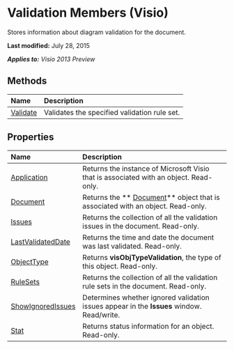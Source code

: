 
# Validation Members (Visio)
Stores information about diagram validation for the document.

 **Last modified:** July 28, 2015

 _**Applies to:** Visio 2013 Preview_

## Methods



|**Name**|**Description**|
|:-----|:-----|
| [Validate](9e8b8bcd-674e-c7ac-543c-027ed02519cd.md)|Validates the specified validation rule set.|

## Properties



|**Name**|**Description**|
|:-----|:-----|
| [Application](42d03033-f09c-09f0-1458-0cf4afa546b3.md)|Returns the instance of Microsoft Visio that is associated with an object. Read-only.|
| [Document](606f61ee-5096-782a-cb46-8314c5d2245e.md)|Returns the  ** [Document](21640062-13a2-a2b2-7c61-7e707671207c.md)** object that is associated with an object. Read-only.|
| [Issues](a6d79208-9e94-733a-8432-1cd9784e8dc2.md)|Returns the collection of all the validation issues in the document. Read-only.|
| [LastValidatedDate](c557e41c-e721-ad2f-6e4a-9a99142f9e2b.md)|Returns the time and date the document was last validated. Read-only.|
| [ObjectType](721d90f5-2f45-2072-5b2c-7904a8274c03.md)|Returns  **visObjTypeValidation**, the type of this object. Read-only.|
| [RuleSets](cb75f7e0-f92c-86a9-3aee-21e1b0a4b16a.md)|Returns the collection of all the validation rule sets in the document. Read-only.|
| [ShowIgnoredIssues](7ab7afa5-9cba-05ae-b4b7-0c9a1ba50aa0.md)|Determines whether ignored validation issues appear in the  **Issues** window. Read/write.|
| [Stat](abf46f37-4e0f-39c7-9368-6201b4bd5cf4.md)|Returns status information for an object. Read-only.|

